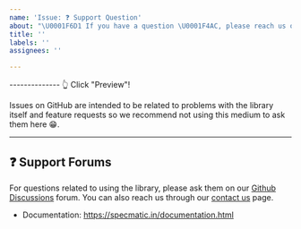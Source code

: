 ```yaml
---
name: 'Issue: ❓ Support Question'
about: "\U0001F6D1 If you have a question \U0001F4AC, please reach us on our [Github Discussions](https://github.com/znsio/specmatic/discussions) forum! If this doesn’t look right, choose a different type."
title: ''
labels: ''
assignees: ''

---
```


-------------- 👆 Click "Preview"!

Issues on GitHub are intended to be related to problems with the library itself
and feature requests so we recommend not using this medium to ask them here 😁.

---

## ❓ Support Forums

For questions related to using the library, please ask them on our [Github Discussions](https://github.com/znsio/specmatic/discussions) forum. You can also reach us through our [contact us](https://specmatic.in/contact-us/) page.

- Documentation: https://specmatic.in/documentation.html

